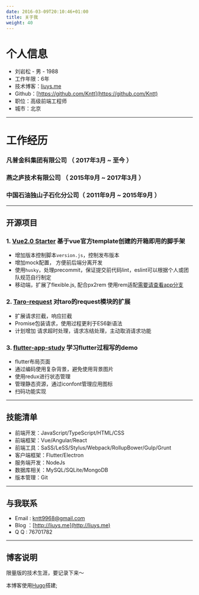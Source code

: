 ```yaml
---
date: 2016-03-09T20:10:46+01:00
title: 关于我
weight: 40
---
```


# <i class="fa fa-user"></i> 个人信息

- 刘岩松 - 男 - 1988
- 工作年限：6年
- 技术博客：[liuys.me](http:/liuys.me)
- Github：[https://github.com/Kntt](https://github.com/Kntt)
- 职位：高级前端工程师
- 城市：北京
 
- - -
# <i class="fa fa-list"></i> 工作经历

### 凡普金科集团有限公司 （ 2017年3月 ~ 至今 ）
  
### 燕之庐技术有限公司 （ 2015年9月 ~ 2017年3月 ）

### 中国石油独山子石化分公司（ 2011年9月 ~ 2015年9月 ）

- - -
## <i class="fa fa-github"></i> 开源项目

### 1. [Vue2.0 Starter](https://github.com/Kntt/vue-starter) 基于vue官方template创建的开箱即用的脚手架
- 增加版本控制脚本```version.js```，控制发布版本
- 增加mock配置， 方便前后端分离开发
- 使用```husky```，处理precommit，保证提交前代码lint，eslint可以根据个人或团队规范自行制定
- 移动端，扩展了flexible.js, 配合px2rem 使用rem适配[需要请查看app分支](https://github.com/Kntt/vue-starter/tree/app)

### 2. [Taro-request](https://github.com/Kntt/taro-request) 对taro的request模块的扩展
- 扩展请求拦截，响应拦截
- Promise包装请求，使用过程更利于ES6新语法
- 计划增加 请求超时处理，请求冻结处理，主动取消请求功能

### 3. [flutter-app-study](https://github.com/Kntt/flutter-app-study) 学习flutter过程写的demo
- flutter布局页面
- 通过编码使用复杂背景，避免使用背景图片
- 使用redux进行状态管理
- 管理静态资源，通过iconfont管理应用图标
- 扫码功能实现

- - -
## <i class="fa fa-rebel"></i> 技能清单

- 前端开发：JavaScript/TypeScript/HTML/CSS
- 前端框架：Vue/Angular/React
- 前端工具：SaSS/LeSS/Stylus/Webpack/RollupBower/Gulp/Grunt
- 客户端框架：Flutter/Electron
- 服务端开发：NodeJs
- 数据库相关：MySQL/SQLite/MongoDB
- 版本管理：Git
      
- - -
## <i class="fa fa-phone"></i> 与我联系
- Email : [kntt9968@gmail.com](mailto://kntt9968@gmail.com)
- Blog  ：[http://liuys.me](http://liuys.me)
- Q Q   : 76701782

- - -
## <i class="fa fa-bullhorn"></i> 博客说明
限量版的技术生涯，要记录下来～

本博客使用[Hugo](https://www.gohugo.io/)搭建;
